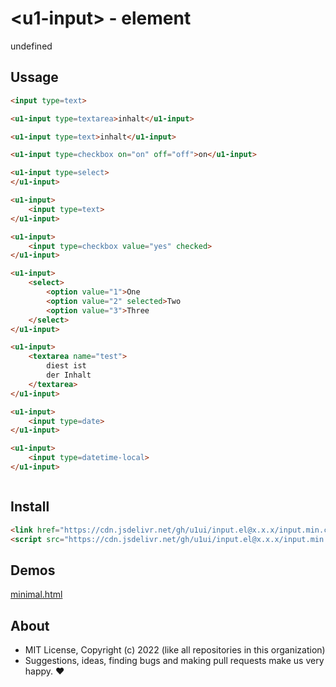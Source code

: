 # &lt;u1-input&gt; - element
undefined

## Ussage

```html
<input type=text>

<u1-input type=textarea>inhalt</u1-input>

<u1-input type=text>inhalt</u1-input>

<u1-input type=checkbox on="on" off="off">on</u1-input>

<u1-input type=select>
</u1-input>

<u1-input>
    <input type=text>
</u1-input>

<u1-input>
    <input type=checkbox value="yes" checked>
</u1-input>

<u1-input>
    <select>
        <option value="1">One
        <option value="2" selected>Two
        <option value="3">Three
    </select>
</u1-input>

<u1-input>
    <textarea name="test">
        diest ist
        der Inhalt
    </textarea>
</u1-input>

<u1-input>
    <input type=date>
</u1-input>

<u1-input>
    <input type=datetime-local>
</u1-input>
```

```css

```

## Install

```html
<link href="https://cdn.jsdelivr.net/gh/u1ui/input.el@x.x.x/input.min.css" rel=stylesheet>
<script src="https://cdn.jsdelivr.net/gh/u1ui/input.el@x.x.x/input.min.js" type=module>
```

## Demos

[minimal.html](http://gcdn.li/u1ui/input.el@main/tests/minimal.html)  

## About

- MIT License, Copyright (c) 2022 <u1> (like all repositories in this organization) <br>
- Suggestions, ideas, finding bugs and making pull requests make us very happy. ♥

